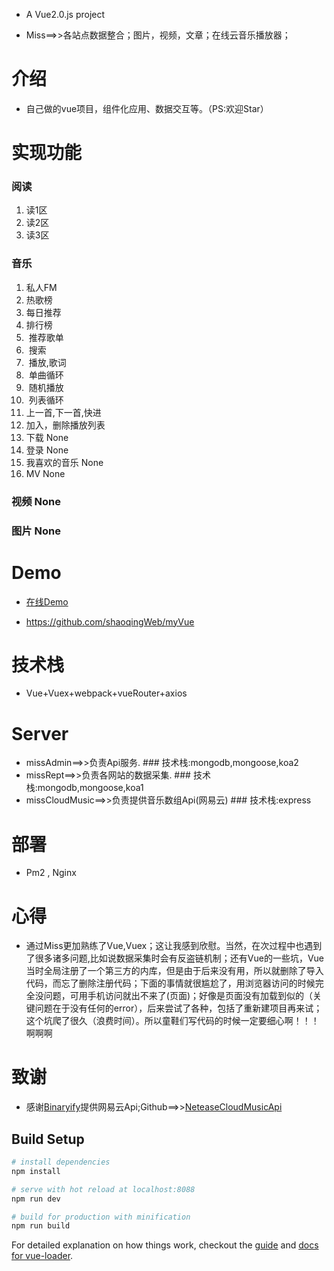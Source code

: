 
* A Vue2.0.js project

* Miss==>>各站点数据整合；图片，视频，文章；在线云音乐播放器；

# 介绍
* 自己做的vue项目，组件化应用、数据交互等。（PS:欢迎Star）
# 实现功能
### 阅读
1.  读1区
2.  读2区
3.  读3区

### 音乐
1.  私人FM
2.  热歌榜
3.  每日推荐
4.  排行榜
5.  推荐歌单
6.  搜索
7.  播放,歌词
8.  单曲循环
9.  随机播放
10.  列表循环
11. 上一首,下一首,快进
12. 加入，删除播放列表
13. 下载 None
14. 登录 None
15. 我喜欢的音乐 None
16. MV None 
### 视频 None
### 图片 None

# Demo
* <a target="_blank" href="http://139.196.32.78:8088/#/home/music">在线Demo</a>

* <a target="_blank" href="https://github.com/shaoqingWeb/myVue">https://github.com/shaoqingWeb/myVue</a>




# 技术栈
* Vue+Vuex+webpack+vueRouter+axios

# Server
* missAdmin==>>负责Api服务. ### 技术栈:mongodb,mongoose,koa2
* missRept==>>负责各网站的数据采集. ### 技术栈:mongodb,mongoose,koa1
* missCloudMusic==>>负责提供音乐数组Api(网易云) ### 技术栈:express

# 部署
* Pm2 , Nginx

# 心得
* 通过Miss更加熟练了Vue,Vuex；这让我感到欣慰。当然，在次过程中也遇到了很多诸多问题,比如说数据采集时会有反盗链机制；还有Vue的一些坑，Vue当时全局注册了一个第三方的内库，但是由于后来没有用，所以就删除了导入代码，而忘了删除注册代码；下面的事情就很尴尬了，用浏览器访问的时候完全没问题，可用手机访问就出不来了(页面)；好像是页面没有加载到似的（关键问题在于没有任何的error），后来尝试了各种，包括了重新建项目再来试；这个坑爬了很久（浪费时间）。所以童鞋们写代码的时候一定要细心啊！！！啊啊啊

# 致谢
* 感谢<a target="_blank" href="https://github.com/Binaryify">Binaryify</a>提供网易云Api;Github==>><a target="_blank" href="https://github.com/Binaryify/NeteaseCloudMusicApi">NeteaseCloudMusicApi</a>




## Build Setup

``` bash
# install dependencies
npm install

# serve with hot reload at localhost:8088
npm run dev

# build for production with minification
npm run build
```

For detailed explanation on how things work, checkout the [guide](http://vuejs-templates.github.io/webpack/) and [docs for vue-loader](http://vuejs.github.io/vue-loader).


